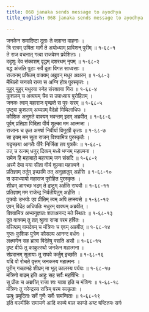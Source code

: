 ```yaml
---
title: 068 janaka sends message to ayodhya
title_english: 068 janaka sends message to ayodhya

---
```

जनकेन समादिष्टा दूताः ते क्लान्त वाहनाः ।  
त्रि रात्रम् उषिता मार्गे ते अयोध्याम् प्राविशन् पुरीम् ॥ १-६८-१  
ते राज वचनात् गत्वा राजवेश्म प्रवेशिताः ।  
ददृशुः देव संकाशम् वृद्धम् दशरथम् नृपम् ॥ १-६८-२  
बद्ध अंजलि पुटाः सर्वे दूता विगत साध्वसाः ।  
राजानम् प्रश्रितम् वाक्यम् अब्रुवन् मधुर अक्षरम् ॥ १-६८-३  
मैथिलो जनको राजा स अग्नि होत्र पुरस्कृतः ।  
मुहुर् मुहुर् मधुरया स्नेह संरक्तया गिरा ॥ १-६८-४  
कुशलम् च अव्ययम् चैव स उपाध्याय पुरोहितम् ।  
जनकः त्वाम् महाराज पृच्छते स पुरः सरम् ॥ १-६८-५  
पृष्ट्वा कुशलम् अव्यग्रम् वैदेहो मिथिलाधिपः ।  
कौशिक अनुमते वाक्यम् भवन्तम् इदम् अब्रवीत् ॥ १-६८-६  
पूर्वम् प्रतिज्ञा विदिता वीर्य शुल्का मम आत्मजा ।  
राजानः च कृत अमर्षा निर्वीर्या विमुखी कृताः ॥ १-६८-७  
सा इयम् मम सुता राजन् विश्वामित्र पुरस्कृतैः ।  
यदृच्छया आगतैः वीरैः निर्जिता तव पुत्रकैः ॥ १-६८-८  
तत् च रत्नम् धनुर् दिव्यम् मध्ये भग्नम् महात्मना ।  
रामेण हि महाबाहो महत्याम् जन संसदि ॥ १-६८-९  
अस्मै देया मया सीता वीर्य शुल्का महात्मने ।  
प्रतिज्ञाम् तर्तुम् इच्छामि तत् अनुज्ञातुम् अर्हसि ॥ १-६८-१०  
स उपाध्यायो महाराज पुरोहित पुरस्कृतः ।  
शीघ्रम् आगच्छ भद्रम् ते द्रष्टुम् अर्हसि राघवौ ॥ १-६८-११  
प्रतिज्ञाम् मम राजेन्द्र निर्वर्तयितुम् अर्हसि ।  
पुत्रयोः उभयोः एव प्रीतिम् त्वम् अपि लप्स्यसे ॥ १-६८-१२  
एवम् विदेह अधिपतिः मधुरम् वाक्यम् अब्रवीत् ।  
विश्वामित्र अभ्यनुज्ञातः शताअनन्द मते स्थितः ॥ १-६८-१३  
दूत वाक्यम् तु तत् श्रुत्वा राजा परम हर्षितः ।  
वसिष्ठम् वामदेवम् च मंत्रिणः च एवम् अब्रवीत् ॥ १-६८-१४  
गुप्तः कुशिक पुत्रेण कौसल्य आनन्द वर्धनः ।  
लक्ष्मणेन सह भ्रात्रा विदेहेषु वसति असौ ॥ १-६८-१५  
दृष्ट वीर्यः तु काकुत्स्थो जनकेन महात्मना ।  
संप्रदानम् सुतायाः तु राघवे कर्तुम् इच्छति ॥ १-६८-१६  
यदि वो रोचते वृत्तम् जनकस्य महात्मनः ।  
पुरीम् गच्छामहे शीघ्रम् मा भूत् कालस्य पर्ययः ॥ १-६८-१७  
मंत्रिणो बाढम् इति आहुः सह सर्वैः महर्षिभिः ।  
सु प्रीतः च अब्रवीत् राजा श्वः यात्रा इति च मंत्रिणः ॥ १-६८-१८  
मंत्रिणः तु नरेन्द्रस्य रात्रिम् परम सत्कृताः ।  
ऊषुः प्रमुदिताः सर्वे गुणैः सर्वैः समन्विताः ॥ १-६८-१९  
इति वाल्मीकि रामायणे आदि काव्ये बाल काण्डे अष्ट षष्टितमः सर्गः